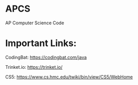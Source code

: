 # APCS

AP Computer Science Code

# Important Links:

CodingBat: https://codingbat.com/java

Trinket.io: https://trinket.io/

CS5: https://www.cs.hmc.edu/twiki/bin/view/CS5/WebHome
